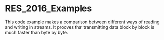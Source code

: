 # RES_2016_Examples
This code example makes a comparison between different ways of reading and writing in streams. It prooves that transmitting data block by block is much faster than byte by byte.

